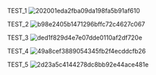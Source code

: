 TEST_1
![202001eda2fba09da198fa5b91af610](https://github.com/LiYike0225/Huawei_C/assets/121000454/8d65710d-f3f9-4a16-ab9f-6b806488da41)

TEST_2
![b98e2405b1471296bffc72c4627c067](https://github.com/LiYike0225/Huawei_C/assets/121000454/188660de-6854-4957-9f0d-36bdbabd6196)

TEST_3
![ded1f829d4e7e07dde0110af2df720e](https://github.com/LiYike0225/Huawei_C/assets/121000454/96935ad4-a4e8-407a-bb61-5a8cd6f14264)

TEST_4
![49a8cef3889054345fb2f4ecddcfb26](https://github.com/LiYike0225/Huawei_C/assets/121000454/2237bc62-64de-4622-b5a7-acbb7afde980)

TEST_5
![2d23a5c4144278dc8bb92e44ace481e](https://github.com/LiYike0225/Huawei_C/assets/121000454/beedc862-9311-4735-a621-092130b770ca)




